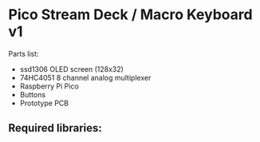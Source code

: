 <h1>Pico Stream Deck / Macro Keyboard v1</h1>



Parts list:
  - ssd1306 OLED screen (128x32)
  - 74HC4051 8 channel analog multiplexer
  - Raspberry Pi Pico
  - Buttons
  - Prototype PCB


Required libraries:
  - 
